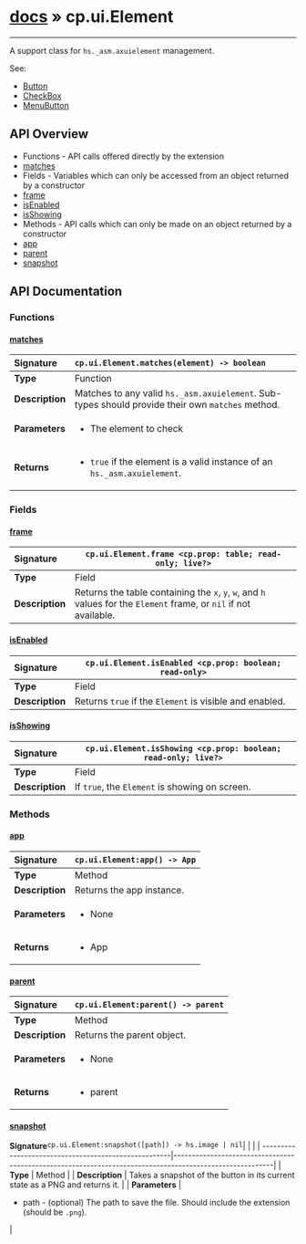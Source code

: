 # [docs](index.md) » cp.ui.Element
---

A support class for `hs._asm.axuielement` management.

See:
* [Button](cp.ui.Button.md)
* [CheckBox](cp.rx.CheckBox.md)
* [MenuButton](cp.rx.MenuButton.md)

## API Overview
* Functions - API calls offered directly by the extension
 * [matches](#matches)
* Fields - Variables which can only be accessed from an object returned by a constructor
 * [frame](#frame)
 * [isEnabled](#isenabled)
 * [isShowing](#isshowing)
* Methods - API calls which can only be made on an object returned by a constructor
 * [app](#app)
 * [parent](#parent)
 * [snapshot](#snapshot)

## API Documentation

### Functions

#### [matches](#matches)
| <span style="float: left;">**Signature**</span> | <span style="float: left;">`cp.ui.Element.matches(element) -> boolean` </span>                                                          |
| -----------------------------------------------------|---------------------------------------------------------------------------------------------------------|
| **Type**                                             | Function |
| **Description**                                      | Matches to any valid `hs._asm.axuielement`. Sub-types should provide their own `matches` method. |
| **Parameters**                                       | <ul><li>The element to check</li></ul> |
| **Returns**                                          | <ul><li><code>true</code> if the element is a valid instance of an <code>hs._asm.axuielement</code>.</li></ul> |

### Fields

#### [frame](#frame)
| <span style="float: left;">**Signature**</span> | <span style="float: left;">`cp.ui.Element.frame <cp.prop: table; read-only; live?>` </span>                                                          |
| -----------------------------------------------------|---------------------------------------------------------------------------------------------------------|
| **Type**                                             | Field |
| **Description**                                      | Returns the table containing the `x`, `y`, `w`, and `h` values for the `Element` frame, or `nil` if not available. |

#### [isEnabled](#isenabled)
| <span style="float: left;">**Signature**</span> | <span style="float: left;">`cp.ui.Element.isEnabled <cp.prop: boolean; read-only>` </span>                                                          |
| -----------------------------------------------------|---------------------------------------------------------------------------------------------------------|
| **Type**                                             | Field |
| **Description**                                      | Returns `true` if the `Element` is visible and enabled. |

#### [isShowing](#isshowing)
| <span style="float: left;">**Signature**</span> | <span style="float: left;">`cp.ui.Element.isShowing <cp.prop: boolean; read-only; live?>` </span>                                                          |
| -----------------------------------------------------|---------------------------------------------------------------------------------------------------------|
| **Type**                                             | Field |
| **Description**                                      | If `true`, the `Element` is showing on screen. |

### Methods

#### [app](#app)
| <span style="float: left;">**Signature**</span> | <span style="float: left;">`cp.ui.Element:app() -> App` </span>                                                          |
| -----------------------------------------------------|---------------------------------------------------------------------------------------------------------|
| **Type**                                             | Method |
| **Description**                                      | Returns the app instance. |
| **Parameters**                                       | <ul><li>None</li></ul> |
| **Returns**                                          | <ul><li>App</li></ul> |

#### [parent](#parent)
| <span style="float: left;">**Signature**</span> | <span style="float: left;">`cp.ui.Element:parent() -> parent` </span>                                                          |
| -----------------------------------------------------|---------------------------------------------------------------------------------------------------------|
| **Type**                                             | Method |
| **Description**                                      | Returns the parent object. |
| **Parameters**                                       | <ul><li>None</li></ul> |
| **Returns**                                          | <ul><li>parent</li></ul> |

#### [snapshot](#snapshot)
| <span style="float: left;">**Signature**</span> | <span style="float: left;">`cp.ui.Element:snapshot([path]) -> hs.image | nil` </span>                                                          |
| -----------------------------------------------------|---------------------------------------------------------------------------------------------------------|
| **Type**                                             | Method |
| **Description**                                      | Takes a snapshot of the button in its current state as a PNG and returns it. |
| **Parameters**                                       | <ul><li>path     - (optional) The path to save the file. Should include the extension (should be <code>.png</code>).</li></ul> |

